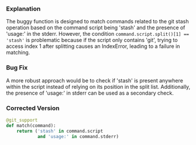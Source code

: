 ### Explanation
The buggy function is designed to match commands related to the git stash operation based on the command script being 'stash' and the presence of 'usage:' in the stderr. However, the condition `command.script.split()[1] == 'stash'` is problematic because if the script only contains 'git', trying to access index 1 after splitting causes an IndexError, leading to a failure in matching.

### Bug Fix
A more robust approach would be to check if 'stash' is present anywhere within the script instead of relying on its position in the split list. Additionally, the presence of 'usage:' in stderr can be used as a secondary check.

### Corrected Version
```python
@git_support
def match(command):
    return ('stash' in command.script
            and 'usage:' in command.stderr)
```